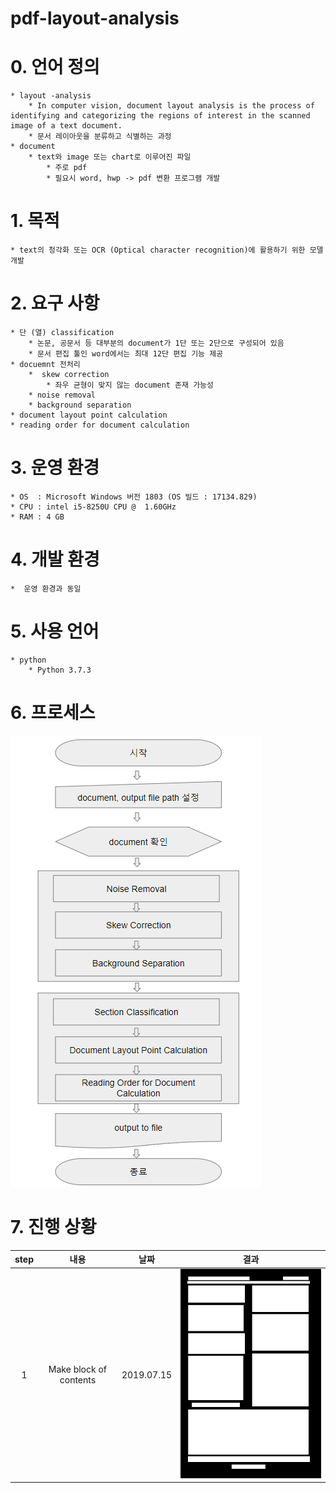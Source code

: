 pdf-layout-analysis
==========================

# 0. 언어 정의
    * layout -analysis 
        * In computer vision, document layout analysis is the process of identifying and categorizing the regions of interest in the scanned image of a text document.
        * 문서 레이아웃을 분류하고 식별하는 과정
    * document
        * text와 image 또는 chart로 이루어진 파일
            * 주로 pdf
            * 필요시 word, hwp -> pdf 변환 프로그램 개발 
# 1. 목적
    * text의 청각화 또는 OCR (Optical character recognition)에 활용하기 위한 모델 개발 
# 2. 요구 사항
    * 단 (열) classification
        * 논문, 공문서 등 대부분의 document가 1단 또는 2단으로 구성되어 있음
        * 문서 편집 툴인 word에서는 최대 12단 편집 기능 제공
    * docuemnt 전처리
        *  skew correction
            * 좌우 균형이 맞지 않는 document 존재 가능성
        * noise removal
        * background separation
    * document layout point calculation
    * reading order for document calculation
# 3. 운영 환경
    * OS  : Microsoft Windows 버전 1803 (OS 빌드 : 17134.829)
    * CPU : intel i5-8250U CPU @  1.60GHz
    * RAM : 4 GB
# 4. 개발 환경
    *  운영 환경과 동일
# 5. 사용 언어
    * python
        * Python 3.7.3
# 6. 프로세스
![WorkProcess](image/WorkProcess.PNG)

# 7. 진행 상황
| step| 내용| 날짜 | 결과 |
|:---:|:---:|:---:| :---:|
| 1 | Make block of contents | 2019.07.15 | ![BlockContents](image/BlockContents.PNG)|
